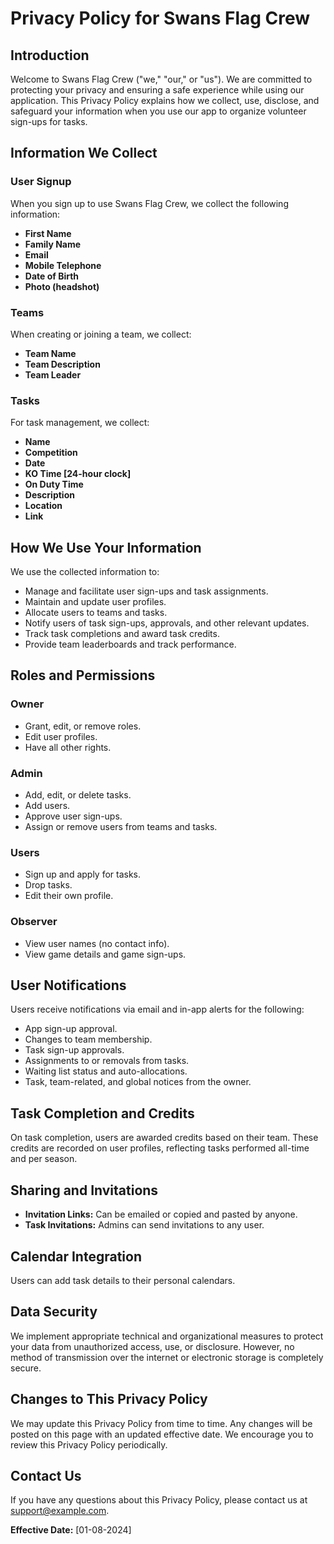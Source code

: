 # Privacy Policy for Swans Flag Crew

## Introduction

Welcome to Swans Flag Crew ("we," "our," or "us"). We are committed to protecting your privacy and ensuring a safe experience while using our application. This Privacy Policy explains how we collect, use, disclose, and safeguard your information when you use our app to organize volunteer sign-ups for tasks.

## Information We Collect

### User Signup

When you sign up to use Swans Flag Crew, we collect the following information:
- **First Name**
- **Family Name**
- **Email**
- **Mobile Telephone**
- **Date of Birth**
- **Photo (headshot)**

### Teams

When creating or joining a team, we collect:
- **Team Name**
- **Team Description**
- **Team Leader**

### Tasks

For task management, we collect:
- **Name**
- **Competition**
- **Date**
- **KO Time [24-hour clock]**
- **On Duty Time**
- **Description**
- **Location**
- **Link**

## How We Use Your Information

We use the collected information to:
- Manage and facilitate user sign-ups and task assignments.
- Maintain and update user profiles.
- Allocate users to teams and tasks.
- Notify users of task sign-ups, approvals, and other relevant updates.
- Track task completions and award task credits.
- Provide team leaderboards and track performance.

## Roles and Permissions

### Owner
- Grant, edit, or remove roles.
- Edit user profiles.
- Have all other rights.

### Admin
- Add, edit, or delete tasks.
- Add users.
- Approve user sign-ups.
- Assign or remove users from teams and tasks.

### Users
- Sign up and apply for tasks.
- Drop tasks.
- Edit their own profile.

### Observer
- View user names (no contact info).
- View game details and game sign-ups.

## User Notifications

Users receive notifications via email and in-app alerts for the following:
- App sign-up approval.
- Changes to team membership.
- Task sign-up approvals.
- Assignments to or removals from tasks.
- Waiting list status and auto-allocations.
- Task, team-related, and global notices from the owner.

## Task Completion and Credits

On task completion, users are awarded credits based on their team. These credits are recorded on user profiles, reflecting tasks performed all-time and per season.

## Sharing and Invitations

- **Invitation Links:** Can be emailed or copied and pasted by anyone.
- **Task Invitations:** Admins can send invitations to any user.

## Calendar Integration

Users can add task details to their personal calendars.

## Data Security

We implement appropriate technical and organizational measures to protect your data from unauthorized access, use, or disclosure. However, no method of transmission over the internet or electronic storage is completely secure.

## Changes to This Privacy Policy

We may update this Privacy Policy from time to time. Any changes will be posted on this page with an updated effective date. We encourage you to review this Privacy Policy periodically.

## Contact Us

If you have any questions about this Privacy Policy, please contact us at [support@example.com](mailto:support@example.com).

**Effective Date:** [01-08-2024]
